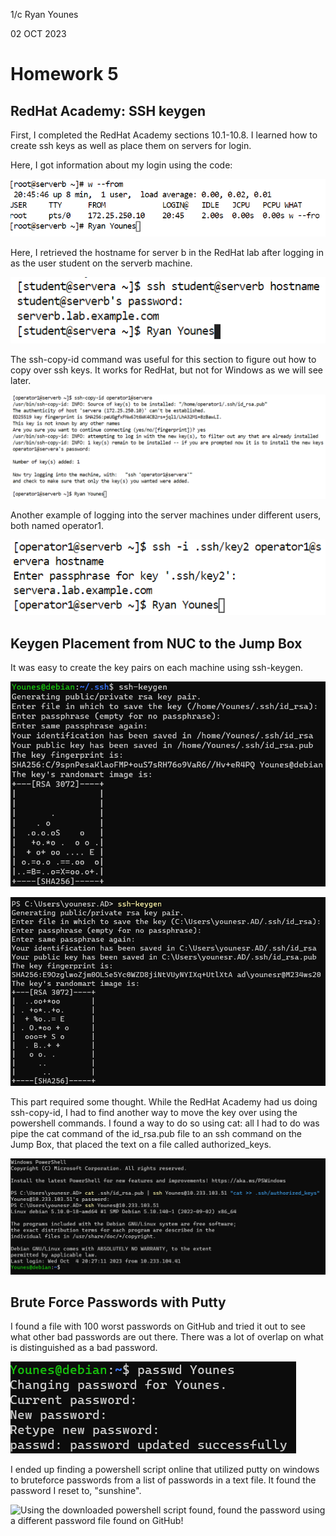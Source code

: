 1/c Ryan Younes

02 OCT 2023

# Homework 5

## RedHat Academy: SSH keygen

First, I completed the RedHat Academy sections 10.1-10.8. I learned how to create ssh keys as well as place them on servers for login.

Here, I got information about my login using the code:

![Step #6 in Section 10.2](Q2Pic1.png)

Here, I retrieved the hostname for server b in the RedHat lab after logging in as the user student on the serverb machine.

![Step #12 in Section 10.2](Q2Pic2.png)

The ssh-copy-id command was useful for this section to figure out how to copy over ssh keys. It works for RedHat, but not for Windows as we will see later.

![Step #4 in Section 10.4](Q2Pic3.png)

Another example of logging into the server machines under different users, both named operator1. 

![Step #9 in Section 10.4](Q2Pic4.png)

## Keygen Placement from NUC to the Jump Box

It was easy to create the key pairs on each machine using ssh-keygen.

![Creating the key pair on the Jump Box](DebianKeygen.png)

![Creating the key pair on the local NUC](NUCKeygen.png)

This part required some thought. While the RedHat Academy had us doing ssh-copy-id, I had to find another way to move the key over using the powershell commands. I found a way to do so using cat: all I had to do was pipe the cat command of the id_rsa.pub file to an ssh command on the Jump Box, that placed the text on a file called authorized_keys. 

![Sending the NUC's key to the Jump Box. Succesful after the login attempt does not require a password](SendKeyAndLogin.png)

## Brute Force Passwords with Putty

I found a file with 100 worst passwords on GitHub and tried it out to see what other bad passwords are out there. There was a lot of overlap on what is distinguished as a bad password.

![Changing my password to "sunshine".](PasswdChange.png)

I ended up finding a powershell script online that utilized putty on windows to bruteforce passwords from a list of passwords in a text file. It found the password I reset to, "sunshine".

![Using the downloaded powershell script found, found the password using a different password file found on GitHub!](SuccessfulPasswordCheck.png)

